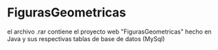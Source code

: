 # FigurasGeometricas
el archivo .rar contiene el proyecto web "FigurasGeometricas" hecho en Java y sus respectivas tablas de base de datos (MySql)
